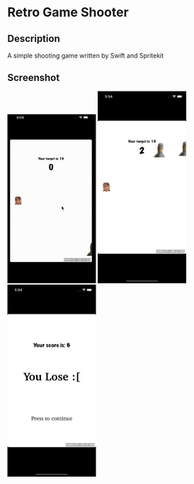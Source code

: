# Retro Game Shooter


## Description

A simple shooting game written by Swift and Spritekit

## Screenshot
<img src="https://github.com/JiayiLi1999/Retro_Game_Shooter/blob/main/images/snapshot3.gif" alt="drawing" width="200"/>
<img src="https://github.com/JiayiLi1999/Retro_Game_Shooter/blob/main/images/snapshot1.png" alt="drawing" width="200"/>
<img src="https://github.com/JiayiLi1999/Retro_Game_Shooter/blob/main/images/snapshot2.png" alt="drawing" width="200"/>
